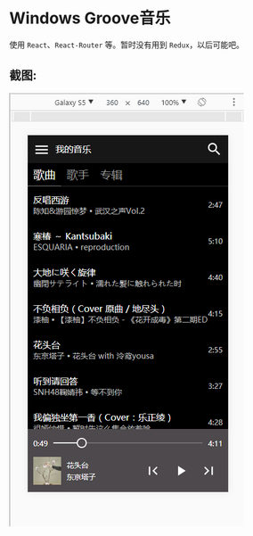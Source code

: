# Windows Groove音乐

使用 `React`、`React-Router` 等。暂时没有用到 `Redux`，以后可能吧。

## 截图:

![截图1](./something/pic/p1.png)